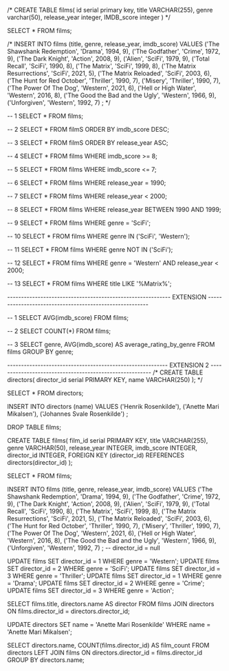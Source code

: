 /*
CREATE TABLE
 	films(
	id serial primary key,
	title VARCHAR(255),
	genre varchar(50),
	release_year integer,
	IMDB_score integer
) 
*/

SELECT * FROM films;

/*
INSERT INTO films (title, genre, release_year, imdb_score) 
VALUES 
('The Shawshank Redemption', 'Drama', 1994, 9),
('The Godfather', 'Crime', 1972, 9),
('The Dark Knight', 'Action', 2008, 9),
('Alien', 'SciFi', 1979, 9),
('Total Recall', 'SciFi', 1990, 8),
('The Matrix', 'SciFi', 1999, 8),
('The Matrix Resurrections', 'SciFi', 2021, 5),
('The Matrix Reloaded', 'SciFi', 2003, 6),
('The Hunt for Red October', 'Thriller', 1990, 7),
('Misery', 'Thriller', 1990, 7),
('The Power Of The Dog', 'Western', 2021, 6),
('Hell or High Water', 'Western', 2016, 8),
('The Good the Bad and the Ugly', 'Western', 1966, 9),
('Unforgiven', 'Western', 1992, 7)
;
*/

-- 1
SELECT * FROM films;

-- 2
SELECT * FROM filmS ORDER BY imdb_score DESC;

-- 3
SELECT * FROM filmS ORDER BY release_year ASC;

-- 4
SELECT * FROM films WHERE imdb_score >= 8;

-- 5
SELECT * FROM films WHERE imdb_score <= 7;

-- 6
SELECT * FROM films WHERE release_year = 1990;

-- 7
SELECT * FROM films WHERE release_year < 2000;

-- 8
SELECT * FROM films WHERE release_year BETWEEN 1990 AND 1999;

-- 9
SELECT * FROM films WHERE genre = 'SciFi';

-- 10
SELECT * FROM films WHERE genre IN ('SciFi', 'Western');

-- 11
SELECT * FROM films WHERE genre NOT IN ('SciFi');

-- 12
SELECT * FROM films WHERE genre = 'Western' AND release_year < 2000;

-- 13
SELECT * FROM films WHERE title LIKE '%Matrix%';

----------------------------------------------------------- EXTENSION --------------------------------------------------------

-- 1
SELECT AVG(imdb_score)
FROM films;

-- 2
SELECT COUNT(*)
FROM films;

-- 3
SELECT genre, AVG(imdb_score) AS average_rating_by_genre
FROM films
GROUP BY genre;

---------------------------------------------------------- EXTENSION 2 --------------------------------------------------------
/*
CREATE TABLE 
	directors(
	director_id serial PRIMARY KEY,
	name VARCHAR(250)
);
*/

SELECT * FROM directors;

INSERT INTO directors (name)
VALUES
	('Henrik Rosenkilde'),
	('Anette Mari Mikalsen'),
	('Johannes Svale Rosenkilde')
;
	
DROP TABLE films;

CREATE TABLE 
	films(
	film_id serial PRIMARY KEY,
	title VARCHAR(255),
	genre VARCHAR(50),
	release_year INTEGER,
	imdb_score INTEGER,
	director_id INTEGER,
	FOREIGN KEY (director_id) REFERENCES directors(director_id)
	);
	
SELECT * FROM films;

INSERT INTO films (title, genre, release_year, imdb_score) 
VALUES 
('The Shawshank Redemption', 'Drama', 1994, 9),
('The Godfather', 'Crime', 1972, 9),
('The Dark Knight', 'Action', 2008, 9),
('Alien', 'SciFi', 1979, 9),
('Total Recall', 'SciFi', 1990, 8),
('The Matrix', 'SciFi', 1999, 8),
('The Matrix Resurrections', 'SciFi', 2021, 5),
('The Matrix Reloaded', 'SciFi', 2003, 6),
('The Hunt for Red October', 'Thriller', 1990, 7),
('Misery', 'Thriller', 1990, 7),
('The Power Of The Dog', 'Western', 2021, 6),
('Hell or High Water', 'Western', 2016, 8),
('The Good the Bad and the Ugly', 'Western', 1966, 9),
('Unforgiven', 'Western', 1992, 7)
; -- director_id = null

UPDATE films SET director_id = 1 WHERE genre = 'Western'; 
UPDATE films SET director_id = 2 WHERE genre = 'SciFi';
UPDATE films SET director_id = 3 WHERE genre = 'Thriller';
UPDATE films SET director_id = 1 WHERE genre = 'Drama';
UPDATE films SET director_id = 2 WHERE genre = 'Crime';
UPDATE films SET director_id = 3 WHERE genre = 'Action';

SELECT films.title, directors.name AS director
FROM films
JOIN directors ON films.director_id = directors.director_id;

UPDATE directors SET name = 'Anette Mari Rosenkilde' WHERE name = 'Anette Mari Mikalsen';

SELECT directors.name, COUNT(films.director_id) AS film_count
FROM directors
LEFT JOIN films ON directors.director_id = films.director_id
GROUP BY directors.name;

	